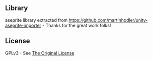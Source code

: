 ## Library

aseprite library extracted from https://github.com/martinhodler/unity-aseprite-importer - Thanks for the great work folks!

## License

GPLv3 - See [The Original License](https://github.com/martinhodler/unity-aseprite-importer/blob/master/LICENSE.md)
